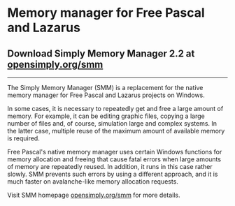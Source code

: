 # Memory manager for Free Pascal and Lazarus

## Download Simply Memory Manager 2.2 at [opensimply.org/smm](https://opensimply.org/smm/) 

***

The Simply Memory Manager (SMM) is a replacement for the native memory manager for Free Pascal and Lazarus projects on Windows.

In some cases, it is necessary to repeatedly get and free a large amount of memory.
For example, it can be editing graphic files, copying a large number of files and, of course, simulation large and complex systems.
In the latter case, multiple reuse of the maximum amount of available memory is required.

Free Pascal's native memory manager uses certain Windows functions for memory allocation and freeing that cause fatal errors when large amounts of memory are repeatedly reused.
In addition, it runs in this case rather slowly. SMM prevents such errors by using a different approach, and it is much faster on avalanche-like memory allocation requests. 

Visit SMM homepage [opensimply.org/smm](https://opensimply.org/smm/) for more details.
